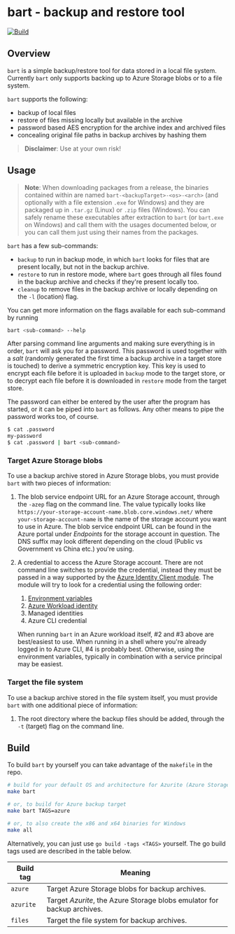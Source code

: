 # bart - backup and restore tool

[![Build](https://github.com/rokeller/bart/actions/workflows/build.yml/badge.svg?branch=main)](https://github.com/rokeller/bart/actions/workflows/build.yml)

## Overview

`bart` is a simple backup/restore tool for data stored in a local file system.
Currently `bart` only supports backing up to Azure Storage blobs or to a file
system.

`bart` supports the following:

* backup of local files
* restore of files missing locally but available in the archive
* password based AES encryption for the archive index and archived files
* concealing original file paths in backup archives by hashing them

> **Disclaimer**: Use at your own risk!

## Usage

> **Note**: When downloading packages from a release, the binaries contained
> within are named `bart-<backupTarget>-<os>-<arch>` (and optionally with a file
> extension `.exe` for Windows) and they are packaged up in `.tar.gz` (Linux)
> or `.zip` files (Windows). You can safely rename these executables after
> extraction to `bart` (or `bart.exe` on Windows) and call them with the usages
> documented below, or you can call them just using their names from the packages.

`bart` has a few sub-commands:

* `backup` to run in backup mode, in which `bart` looks for files that are
  present locally, but not in the backup archive.
* `restore` to run in restore mode, where `bart` goes through all files found in
  the backup archive and checks if they're present locally too.
* `cleanup` to remove files in the backup archive or locally depending on the
  `-l` (location) flag.

You can get more information on the flags available for each sub-command by
running

```bash
bart <sub-command> --help
```

After parsing command line arguments and making sure everything is in order,
`bart` will ask you for a password. This password is used together with a _salt_
(randomly generated the first time a backup archive in a target store is touched)
to derive a symmetric encryption key. This key is used to encrypt each file
before it is uploaded in `backup` mode to the target store, or to decrypt each
file before it is downloaded in `restore` mode from the target store.

The password can either be entered by the user after the program has started,
or it can be piped into `bart` as follows. Any other means to pipe the password
works too, of course.

```bash
$ cat .password
my-password
$ cat .password | bart <sub-command>
```

### Target Azure Storage blobs

To use a backup archive stored in Azure Storage blobs, you must provide `bart`
with two pieces of information:

1. The blob service endpoint URL for an Azure Storage account, through the `-azep`
   flag on the command line. The value typically looks like 
   `https://your-storage-account-name.blob.core.windows.net/` where
   `your-storage-account-name` is the name of the storage account you want to
   use in Azure. The blob service endpoint URL can be found in the Azure portal
   under _Endpoints_ for the storage account in question. The DNS suffix may
   look different depending on the cloud (Public vs Government vs China etc.)
   you're using.
2. A credential to access the Azure Storage account. There are not command line
   switches to provide the credential, instead they must be passed in a way
   supported by the [Azure Identity Client module](https://pkg.go.dev/github.com/Azure/azure-sdk-for-go/sdk/azidentity).
   The module will try to look for a credential using the following order:

   1. [Environment variables](https://pkg.go.dev/github.com/Azure/azure-sdk-for-go/sdk/azidentity#readme-environment-variables)
   2. [Azure Workload identity](https://learn.microsoft.com/en-us/entra/workload-id/workload-identities-overview)
   3. Managed identities
   4. Azure CLI credential

   When running `bart` in an Azure workload itself, #2 and #3 above are best/easiest
   to use. When running in a shell where you're already logged in to Azure CLI, #4
   is probably best. Otherwise, using the environment variables, typically in
   combination with a service principal may be easiest.

### Target the file system

To use a backup archive stored in the file system itself, you must provide `bart`
with one additional piece of information:

1. The root directory where the backup files should be added, through the `-t`
   (target) flag on the command line.

## Build

To build `bart` by yourself you can take advantage of the `makefile` in the repo.

```bash
# build for your default OS and architecture for Azurite (Azure Storage emulator) target
make bart

# or, to build for Azure backup target
make bart TAGS=azure

# or, to also create the x86 and x64 binaries for Windows
make all
```

Alternatively, you can just use `go build -tags <TAGS>` yourself. The go build
tags used are described in the table below.

| Build tag | Meaning |
| --- | --- |
| `azure` | Target Azure Storage blobs for backup archives. |
| `azurite` | Target _Azurite_, the Azure Storage blobs emulator for backup archives. |
| `files` | Target the file system for backup archives. |
